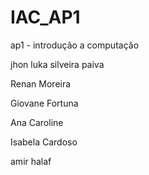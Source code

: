 # IAC_AP1
ap1 - introdução a computação

jhon luka silveira paiva

Renan Moreira

Giovane Fortuna

Ana Caroline

Isabela Cardoso

amir halaf
